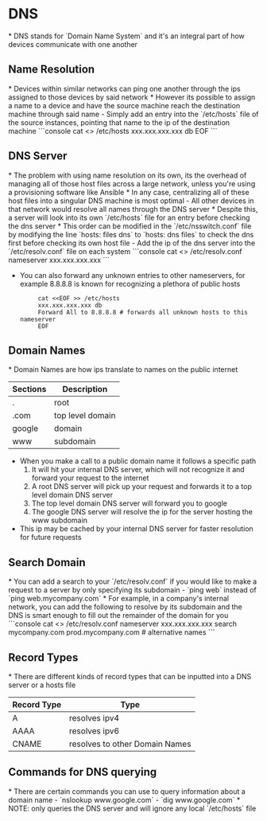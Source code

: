 <h1>DNS</h1>
* DNS stands for `Domain Name System` and it's an integral part of how devices communicate with one another
<h2>Name Resolution</h2>
* Devices within similar networks can ping one another through the ips assigned to those devices by said network
* However its possible to assign a name to a device and have the source machine reach the destination machine through said name
  - Simply add an entry into the `/etc/hosts` file of the source instances, pointing that name to the ip of the destination machine
    ```console
       cat <<EOF >> /etc/hosts
       xxx.xxx.xxx.xxx db
       EOF
    ```
<h2>DNS Server</h2>
* The problem with using name resolution on its own, its the overhead of managing all of those host files across a large network, unless you're using a provisioning software like Ansible
* In any case, centralizing all of these host files into a singular DNS machine is most optimal
  - All other devices in that network would resolve all names through the DNS server
    * Despite this, a server will look into its own `/etc/hosts` file for an entry before checking the dns server
    * This order can be modified in the `/etc/nsswitch.conf` file by modifying the line `hosts: files dns` to `hosts: dns files` to check the dns first before checking its own host file
  - Add the ip of the dns server into the `/etc/resolv.conf` file on each system
    ```console
       cat <<EOF >> /etc/resolv.conf
       nameserver xxx.xxx.xxx.xxx
    ```

* You can also forward any unknown entries to other nameservers, for example 8.8.8.8 is known for recognizing a plethora of public hosts
  ```console
       cat <<EOF >> /etc/hosts
       xxx.xxx.xxx.xxx db
       Forward All to 8.8.8.8 # forwards all unknown hosts to this nameserver
       EOF
    ```

<h2>Domain Names</h2>
* Domain Names are how ips translate to names on the public internet

| Sections | Description          |
| ---      | ---                  | 
| .        | root                 | 
| .com     | top level domain     |
| google   | domain               |
| www      | subdomain            |

* When you make a call to a public domain name it follows a specific path
  1. It will hit your internal DNS server, which will not recognize it and forward your request to the internet
  2. A root DNS server will pick up your request and forwards it to a top level domain DNS server
  3. The top level domain DNS server will forward you to google
  4. The google DNS server will resolve the ip for the server hosting the www subdomain
* This ip may be cached by your internal DNS server for faster resolution for future requests

<h2>Search Domain</h2>
* You can add a search to your `/etc/resolv.conf` if you would like to make a request to a server by only specifying its subdomain
  - `ping web` instead of `ping web.mycompany.com`  
* For example, in a company's internal network, you can add the following to resolve by its subdomain and the DNS is smart enough to fill out the remainder of the domain for you
   ```console
      cat <<EOF >> /etc/resolv.conf
      nameserver xxx.xxx.xxx.xxx
      search  mycompany.com prod.mycompany.com # alternative names
   ```
<h2>Record Types</h2>
* There are different kinds of record types that can be inputted into a DNS server or a hosts file

| Record Type | Type                           |
| ---         | ---                            |
| A           | resolves ipv4                  |
| AAAA        | resolves ipv6                  |
| CNAME       | resolves to other Domain Names |

<h2>Commands for DNS querying</h2>
* There are certain commands you can use to query information about a domain name
  - `nslookup www.google.com`
  - `dig www.google.com`
  * NOTE: only queries the DNS server and will ignore any local `/etc/hosts` file
